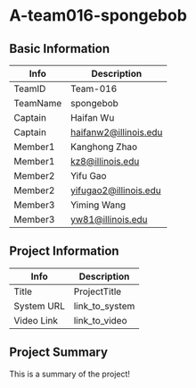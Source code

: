 # A-team016-spongebob

## Basic Information

|   Info      |        Description     |
| ----------- | ---------------------- |
| TeamID      |        Team-016        |
| TeamName    |        spongebob       |
| Captain     |       Haifan Wu        |
| Captain     |  haifanw2@illinois.edu  |
| Member1     |        Kanghong Zhao       |
| Member1     |   kz8@illinois.edu  |
| Member2     |            Yifu Gao            |
| Member2     |            yifugao2@illinois.edu            |
| Member3     |            Yiming Wang            |
| Member3     |            yw81@illinois.edu            |

## Project Information

|   Info      |        Description     |
| ----------- | ---------------------- |
|  Title      |       ProjectTitle     |
| System URL  |      link_to_system    |
| Video Link  |      link_to_video     |

## Project Summary

This is a summary of the project!
